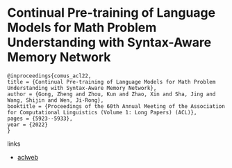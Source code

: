 # Continual Pre-training of Language Models for Math Problem Understanding with Syntax-Aware Memory Network

```
@inproceedings{comus_acl22,
title = {Continual Pre-training of Language Models for Math Problem Understanding with Syntax-Aware Memory Network},
author = {Gong, Zheng and Zhou, Kun and Zhao, Xin and Sha, Jing and Wang, Shijin and Wen, Ji-Rong},
booktitle = {Proceedings of the 60th Annual Meeting of the Association for Computational Linguistics (Volume 1: Long Papers) (ACL)},
pages = {5923--5933},
year = {2022}
}
```

links
- [aclweb](https://www.aclweb.org/anthology/2022.acl-long.408/)
